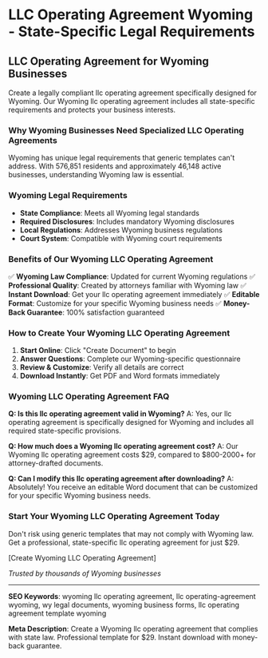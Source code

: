 # LLC Operating Agreement Wyoming - State-Specific Legal Requirements

## LLC Operating Agreement for Wyoming Businesses

Create a legally compliant llc operating agreement specifically designed for Wyoming. Our Wyoming llc operating agreement includes all state-specific requirements and protects your business interests.

### Why Wyoming Businesses Need Specialized LLC Operating Agreements

Wyoming has unique legal requirements that generic templates can't address. With 576,851 residents and approximately 46,148 active businesses, understanding Wyoming law is essential.

### Wyoming Legal Requirements

- **State Compliance**: Meets all Wyoming legal standards
- **Required Disclosures**: Includes mandatory Wyoming disclosures
- **Local Regulations**: Addresses Wyoming business regulations
- **Court System**: Compatible with Wyoming court requirements

### Benefits of Our Wyoming LLC Operating Agreement

✅ **Wyoming Law Compliance**: Updated for current Wyoming regulations
✅ **Professional Quality**: Created by attorneys familiar with Wyoming law
✅ **Instant Download**: Get your llc operating agreement immediately
✅ **Editable Format**: Customize for your specific Wyoming business needs
✅ **Money-Back Guarantee**: 100% satisfaction guaranteed

### How to Create Your Wyoming LLC Operating Agreement

1. **Start Online**: Click "Create Document" to begin
2. **Answer Questions**: Complete our Wyoming-specific questionnaire
3. **Review & Customize**: Verify all details are correct
4. **Download Instantly**: Get PDF and Word formats immediately

### Wyoming LLC Operating Agreement FAQ

**Q: Is this llc operating agreement valid in Wyoming?**
A: Yes, our llc operating agreement is specifically designed for Wyoming and includes all required state-specific provisions.

**Q: How much does a Wyoming llc operating agreement cost?**
A: Our Wyoming llc operating agreement costs $29, compared to $800-2000+ for attorney-drafted documents.

**Q: Can I modify this llc operating agreement after downloading?**
A: Absolutely! You receive an editable Word document that can be customized for your specific Wyoming business needs.

### Start Your Wyoming LLC Operating Agreement Today

Don't risk using generic templates that may not comply with Wyoming law. Get a professional, state-specific llc operating agreement for just $29.

[Create Wyoming LLC Operating Agreement]

_Trusted by thousands of Wyoming businesses_

---

**SEO Keywords**: wyoming llc operating agreement, llc operating-agreement wyoming, wy legal documents, wyoming business forms, llc operating agreement template wyoming

**Meta Description**: Create a Wyoming llc operating agreement that complies with state law. Professional template for $29. Instant download with money-back guarantee.
